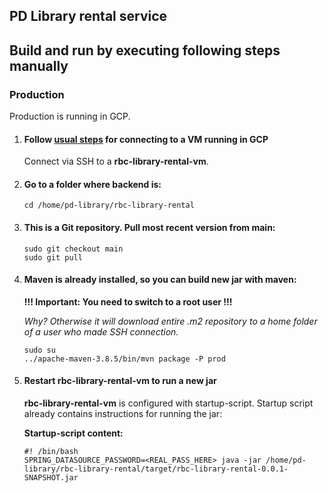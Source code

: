 ## PD Library rental service

## Build and run by executing following steps manually

### Production

Production is running in GCP.

1. #### Follow [usual steps](https://cloud.google.com/compute/docs/instances/connecting-to-instance) for connecting to a VM running in GCP
   Connect via SSH to a **rbc-library-rental-vm**.
2. #### Go to a folder where backend is:
    ``` 
    cd /home/pd-library/rbc-library-rental
    ``` 
3. #### This is a Git repository. Pull most recent version from main:
    ```  
   sudo git checkout main
   sudo git pull
    ``` 
4. #### Maven is already installed, so you can build new jar with maven:

   **!!! Important: You need to switch to a root user !!!**

   _Why? Otherwise it will download entire .m2 repository to a home folder of a user who made SSH connection._
    ```  
    sudo su
   ../apache-maven-3.8.5/bin/mvn package -P prod
    ``` 
5. #### Restart rbc-library-rental-vm to run a new jar

   **rbc-library-rental-vm** is configured with startup-script. Startup script already contains instructions for running
   the jar:

   **Startup-script content:**

    ```
    #! /bin/bash
    SPRING_DATASOURCE_PASSWORD=<REAL_PASS_HERE> java -jar /home/pd-library/rbc-library-rental/target/rbc-library-rental-0.0.1-SNAPSHOT.jar
    ```
